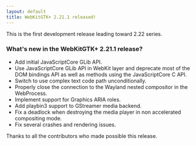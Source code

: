 ```yaml
---
layout: default
title: WebKitGTK+ 2.21.1 released!
---
```


This is the first development release leading toward 2.22 series.

### What's new in the WebKitGTK+ 2.21.1 release?

 - Add initial JavaScriptCore GLib API.
 - Use JavaScriptCore GLib API in WebKit layer and deprecate most of the DOM bindings API as well as
   methods using the JavaScriptCore C API.
 - Switch to use complex text code path unconditionally.
 - Properly close the connection to the Wayland nested compositor in the WebProcess.
 - Implement support for Graphics ARIA roles.
 - Add playbin3 support to GStreamer media backend.
 - Fix a deadlock when destroying the media player in non accelerated compositing mode.
 - Fix several crashes and rendering issues.

Thanks to all the contributors who made possible this release.
